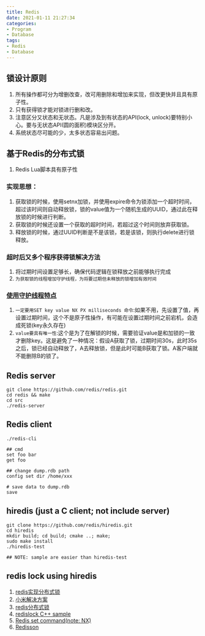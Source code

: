 ```yaml
---
title: Redis
date: 2021-01-11 21:27:34
categories:
- Program
- Database
tags:
- Redis
- Database
---
```


## 锁设计原则
1. 所有操作都可分为增删改查，改可用删除和增加来实现，但改更快并且具有原子性。
1. 只有获得锁才能对锁进行删和改。
1. 注意区分又状态和无状态。凡是涉及到有状态的API(lock, unlock)要特别小心。要与无状态API(圆的面积)模块区分开。
1. 系统状态尽可能的少，太多状态容易出问题。


## 基于Redis的分布式锁
1. Redis Lua脚本具有原子性

### 实现思想：
1. 获取锁的时候，使用setnx加锁，并使用expire命令为锁添加一个超时时间，超过该时间则自动释放锁，锁的value值为一个随机生成的UUID，通过此在释放锁的时候进行判断。
1. 获取锁的时候还设置一个获取的超时时间，若超过这个时间则放弃获取锁。
1. 释放锁的时候，通过UUID判断是不是该锁，若是该锁，则执行delete进行锁释放。

### 超时后又多个程序获得锁解决方法
1. 将过期时间设置足够长，确保代码逻辑在锁释放之前能够执行完成
1. `为获取锁的线程增加守护线程，为将要过期但未释放的锁增加有效时间`

### [使用守护线程特点](https://segmentfault.com/a/1190000022935064)
1. `一定要用SET key value NX PX milliseconds 命令`:如果不用，先设置了值，再设置过期时间，这个不是原子性操作，有可能在设置过期时间之前宕机，会造成死锁(key永久存在)
1. `value要具有唯一性`:这个是为了在解锁的时候，需要验证value是和加锁的一致才删除key。这是避免了一种情况：假设A获取了锁，过期时间30s，此时35s之后，锁已经自动释放了，A去释放锁，但是此时可能B获取了锁。A客户端就不能删除B的锁了。



## Redis server

``` shell
git clone https://github.com/redis/redis.git
cd redis && make
cd src
./redis-server
```

## Redis client

``` shell
./redis-cli

## cmd
set foo bar
get foo

## change dump.rdb path
config set dir /home/xxx

# save data to dump.rdb
save
```

## hiredis (just a C client; not include server)

``` shellp
git clone https://github.com/redis/hiredis.git
cd hiredis
mkdir build; cd build; cmake ..; make;
sudo make install
./hiredis-test

## NOTE: sample are easier than hiredis-test
```

## redis lock using hiredis
1. [redis实现分布式锁](https://blog.csdn.net/xlgen157387/article/details/79036337)
1. [小米解决方案](https://xiaomi-info.github.io/2019/12/17/redis-distributed-lock/)
1. [redis分布式锁](https://juejin.cn/post/6844903830442737671)
1. [redislock C++ sample](https://github.com/yuhanfang/redislock)
1. [Redis set command(note: NX)](https://redis.io/commands/set)
1. [Redisson](https://github.com/redisson/redisson)

